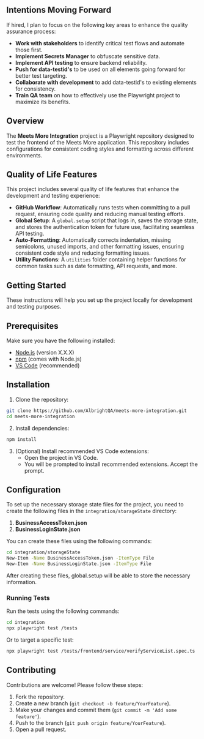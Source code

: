 ## Intentions Moving Forward

If hired, I plan to focus on the following key areas to enhance the quality assurance process:

- **Work with stakeholders** to identify critical test flows and automate those first.
- **Implement Secrets Manager** to obfuscate sensitive data.
- **Implement API testing** to ensure backend reliability.
- **Push for data-testid's** to be used on all elements going forward for better test targeting.
- **Collaborate with development** to add data-testid's to existing elements for consistency.
- **Train QA team** on how to effectively use the Playwright project to maximize its benefits.

## Overview
The **Meets More Integration** project is a Playwright repository designed to test the frontend of the Meets More application. This repository includes configurations for consistent coding styles and formatting across different environments.

## Quality of Life Features

This project includes several quality of life features that enhance the development and testing experience:

- **GitHub Workflow**: Automatically runs tests when committing to a pull request, ensuring code quality and reducing manual testing efforts.
- **Global Setup**: A `global.setup` script that logs in, saves the storage state, and stores the authentication token for future use, facilitating seamless API testing.
- **Auto-Formatting**: Automatically corrects indentation, missing semicolons, unused imports, and other formatting issues, ensuring consistent code style and reducing formatting issues.
- **Utility Functions**: A `utilities` folder containing helper functions for common tasks such as date formatting, API requests, and more.

## Getting Started
These instructions will help you set up the project locally for development and testing purposes.

## Prerequisites
Make sure you have the following installed:
- [Node.js](https://nodejs.org/) (version X.X.X)
- [npm](https://www.npmjs.com/) (comes with Node.js)
- [VS Code](https://code.visualstudio.com/) (recommended)

## Installation
1. Clone the repository:
```bash
git clone https://github.com/AlbrightQA/meets-more-integration.git
cd meets-more-integration
```

2. Install dependencies:
```bash
npm install
```

3. (Optional) Install recommended VS Code extensions:
   - Open the project in VS Code.
   - You will be prompted to install recommended extensions. Accept the prompt.

## Configuration
To set up the necessary storage state files for the project, you need to create the following files in the `integration/storageState` directory:

1. **BusinessAccessToken.json**
2. **BusinessLoginState.json**

You can create these files using the following commands:

```bash
cd integration/storageState
New-Item -Name BusinessAccessToken.json -ItemType File
New-Item -Name BusinessLoginState.json -ItemType File
```

After creating these files, global.setup will be able to store the necessary information.

### Running Tests
Run the tests using the following commands:
```bash
cd integration
npx playwright test /tests
```
Or to target a specific test:
```bash
npx playwright test /tests/frontend/service/verifyServiceList.spec.ts
```

## Contributing
Contributions are welcome! Please follow these steps:
1. Fork the repository.
2. Create a new branch (`git checkout -b feature/YourFeature`).
3. Make your changes and commit them (`git commit -m 'Add some feature'`).
4. Push to the branch (`git push origin feature/YourFeature`).
5. Open a pull request.